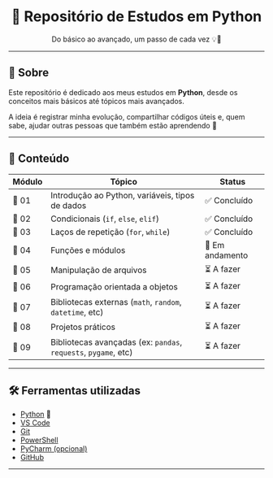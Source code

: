 <h1 align="center">🐍 Repositório de Estudos em Python</h1>

<p align="center">
  Do básico ao avançado, um passo de cada vez 💡🚀
</p>

---

## 🧠 Sobre

Este repositório é dedicado aos meus estudos em **Python**, desde os conceitos mais básicos até tópicos mais avançados.

A ideia é registrar minha evolução, compartilhar códigos úteis e, quem sabe, ajudar outras pessoas que também estão aprendendo 💬

---

## 🔖 Conteúdo

| Módulo | Tópico | Status |
|--------|--------|--------|
| 📌 01 | Introdução ao Python, variáveis, tipos de dados | ✅ Concluído |
| 📌 02 | Condicionais (`if`, `else`, `elif`) | ✅ Concluído |
| 📌 03 | Laços de repetição (`for`, `while`) | ✅ Concluído |
| 📌 04 | Funções e módulos | 🔄 Em andamento |
| 📌 05 | Manipulação de arquivos | ⏳ A fazer |
| 📌 06 | Programação orientada a objetos | ⏳ A fazer |
| 📌 07 | Bibliotecas externas (`math`, `random`, `datetime`, etc) | ⏳ A fazer |
| 📌 08 | Projetos práticos | ⏳ A fazer |
| 📌 09 | Bibliotecas avançadas (ex: `pandas`, `requests`, `pygame`, etc) | ⏳ A fazer |

---

## 🛠️ Ferramentas utilizadas

- [Python](https://www.python.org/) 🐍
- [VS Code](https://code.visualstudio.com/)
- [Git](https://git-scm.com/)
- [PowerShell](https://learn.microsoft.com/en-us/powershell/)
- [PyCharm (opcional)](https://www.jetbrains.com/pycharm/)
- [GitHub](https://github.com/)

---

